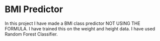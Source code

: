 # BMI Predictor
In this project I have made a BMI class predictor NOT USING THE FORMULA.
I have trained this on the weight and height data.
I have used Random Forest Classifier.
